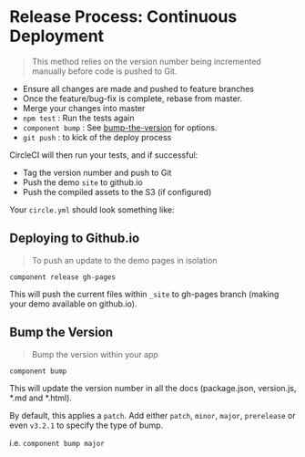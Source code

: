 # Release Process: Continuous Deployment

> This method relies on the version number being incremented manually before code is pushed to Git.

 * Ensure all changes are made and pushed to feature branches
 * Once the feature/bug-fix is complete, rebase from master.
 * Merge your changes into master
 * `npm test` : Run the tests again
 * `component bump` : See [bump-the-version](#bump-the-version) for options.
 * `git push` : to kick of the deploy process

CircleCI will then run your tests, and if successful:
 * Tag the version number and push to Git
 * Push the demo `site` to github.io
 * Push the compiled assets to the S3 (if configured)

Your `circle.yml` should look something like:

## Deploying to Github.io

> To push an update to the demo pages in isolation

`component release gh-pages`

This will push the current files within `_site` to gh-pages branch (making your demo available on github.io).


## Bump the Version

> Bump the version within your app

`component bump`

This will update the version number in all the docs (package.json, version.js, *.md and *.html).

By default, this applies a  `patch`.  Add either `patch`, `minor`, `major`, `prerelease` or even `v3.2.1` to specify the type of bump.

i.e. `component bump major`